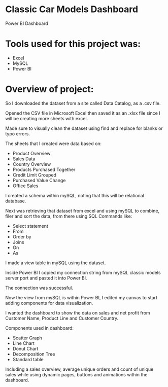 # Classic Car Models Dashboard
Power BI Dashboard


# Tools used for this project was:

- Excel
- MySQL
- Power BI


# Overview of project:

So I downloaded the dataset from a site called Data Catalog, as a .csv file.

Opened the CSV file in Microsoft Excel then saved it as an .xlsx file since I will be creating more sheets with excel.

Made sure to visually clean the dataset using find and replace for blanks or typo errors. 

The sheets that I created were data based on:

- Product Overview
- Sales Data
- Country Overview
- Products Purchased Together
- Credit Limit Grouped
- Purchased Value Change
- Office Sales

I created a schema within mySQL, noting that this will be relational database. 

Next was retrieving that dataset from excel and using mySQL to combine, filer and sort the data, from there using SQL Commands like:

- Select statement
- From
- Order by
- Joins
- On
- As

I made a view table in mySQL using the dataset. 


Inside Power BI I copied my connection string from mySQL classic models server port and pasted it into Power BI. 

The connection was successful. 

 
Now the view from mySQL is within Power BI, I edited my canvas to start adding components for data visualization. 


I wanted the dashboard to show the data on sales and net profit from Customer Name, Product Line and Customer Country. 

Components used in dashboard:

- Scatter Graph
- Line Chart
- Donut Chart
- Decomposition Tree
- Standard table
  
Including a sales overview, average unique orders and count of unique sales while using dynamic pages, buttons and animations within the dashboard.

